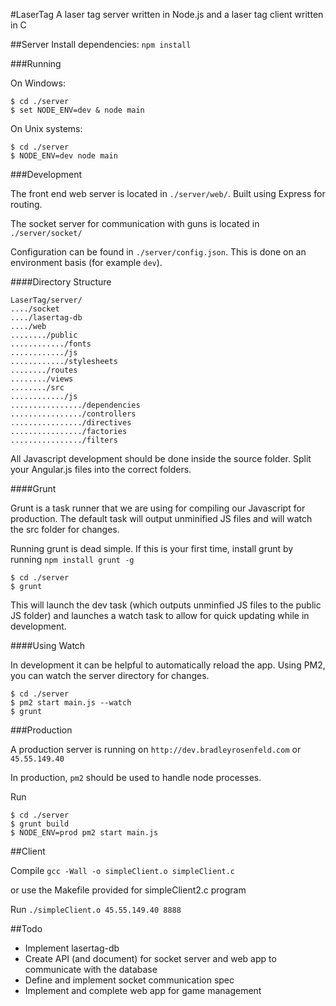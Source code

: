#LaserTag
A laser tag server written in Node.js and a laser tag client written in C


##Server
Install dependencies: `npm install`

###Running

On Windows:

```
$ cd ./server
$ set NODE_ENV=dev & node main
```

On Unix systems:
```
$ cd ./server
$ NODE_ENV=dev node main
```

###Development

The front end web server is located in `./server/web/`. Built using Express for routing.

The socket server for communication with guns is located in `./server/socket/`

Configuration can be found in `./server/config.json`. This is done on an environment basis (for example `dev`).

####Directory Structure

```
LaserTag/server/
..../socket
..../lasertag-db
..../web
......../public
............/fonts
............/js
............/stylesheets
......../routes
......../views
......../src
............/js
................/dependencies
................/controllers
................/directives
................/factories
................/filters
```

All Javascript development should be done inside the source folder. Split your Angular.js files into the correct folders.

####Grunt

Grunt is a task runner that we are using for compiling our Javascript for production. The default task will output unminified JS files and will watch the src folder for changes.

Running grunt is dead simple. If this is your first time, install grunt by running `npm install grunt -g`

```
$ cd ./server
$ grunt
```

This will launch the dev task (which outputs unminfied JS files to the public JS folder) and launches a watch task to allow for quick updating while in development.

####Using Watch

In development it can be helpful to automatically reload the app. Using PM2, you can watch the server directory for changes.

```
$ cd ./server
$ pm2 start main.js --watch
$ grunt
```

###Production

A production server is running on `http://dev.bradleyrosenfeld.com` or `45.55.149.40`

In production, `pm2` should be used to handle node processes.

Run
```
$ cd ./server
$ grunt build
$ NODE_ENV=prod pm2 start main.js
```

##Client

Compile `gcc -Wall -o simpleClient.o simpleClient.c`

or use the Makefile provided for simpleClient2.c program

Run `./simpleClient.o 45.55.149.40 8888`

##Todo

- Implement lasertag-db
- Create API (and document) for socket server and web app to communicate with the database
- Define and implement socket communication spec
- Implement and complete web app for game management
